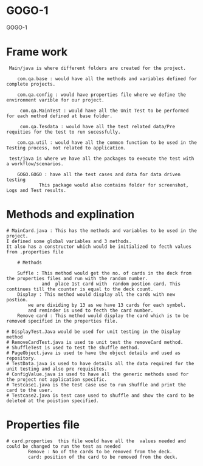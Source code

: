 # GOGO-1
GOGO-1
 # Frame work
 
 	 Main/java is where different folders are created for the project.
 
  		com.qa.base : would have all the methods and variables defined for complete projects.
	
  		com.qa.config : would have properties file where we define the environment varible for our project.
	
 		 com.qa.MainTest : would have all the Unit Test to be performed for each method defined at base folder.
	
 		 com.qa.Tesdata : would have all the test related data/Pre requities for the test to run sucessfully.
	
  		com.qa.util : would have all the common function to be used in the Testing process, not related to application.
	
  	 test/java is where we have all the packages to execute the test with a workflow/scenarios.
	
  		GOGO.GOGO : have all the test cases and data for data driven testing
				This package would also contains folder for screenshot, Logs and Test results.
  
  
  # Methods and explination
  
  	# MainCard.java : This has the methods and variables to be used in the project.
  	I defined some global variables and 3 methods.
	It also has a constructor which would be initialized to fecth values from .properties file
		
		# Methods
		
		Suffle : This method would get the no. of cards in the deck from the properties files and run with the random number.
		         and  place 1st card with  random postion card. This continues till the counter is equal to the deck count.
		Display : This method would display all the cards with new postion.
			we are dividing by 13 as we have 13 cards for each symbol.
			and reminder is used to fecth the card number.
		Remove card : This method would display the card which is to be removed specified in the properties file.
		
	# DisplayTest.Java would be used for unit testing in the Display method
	# RemoveCardTest.java is used to unit test the removeCard method.
	# ShuffleTest is used to test the shuffle method.
	# PageObject.java is used to have the object details and used as repository.
	# TestData.java is used to have details all the data required for the unit testing and also pre requisites.
	# ConfigValue.java is used to have all the generic methods used for the project not application specific.
	# Testcase1.java is the test case use to run shuffle and print the card to the user.
	# Testcase2.java is test case used to shuffle and show the card to be deleted at the poistion specified.

  # Properties file
  
  	# card.properties  this file would have all the  values needed and could be changed to run the test as needed
			Remove : No of the cards to be removed from the deck.
			card: position of the card to be removed from the deck.
			

	
	
	
		
		
		
		
		
		
  
  
	
	
	
